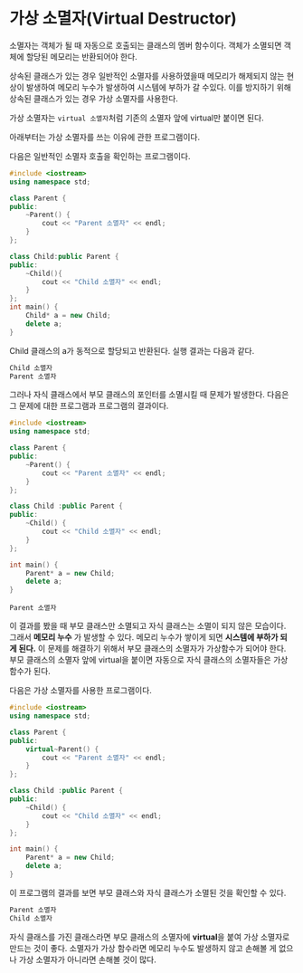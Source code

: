  # 가상 소멸자(Virtual Destructor)
 
 소멸자는 객체가 될 때 자동으로 호출되는 클래스의 멤버 함수이다. 객체가 소멸되면 객체에 할당된 메모리는 반환되어야 한다.
 
상속된 클래스가 있는 경우 일반적인 소멸자를 사용하였을때 메모리가 해제되지 않는 현상이 발생하여 메모리 누수가 발생하여 시스템에 부하가 갈 수있다. 
이를 방지하기 위해 상속된 클래스가 있는 경우 가상 소멸자를 사용한다.

가상 소멸자는 ``virtual 소멸자``처럼 기존의 소멸자 앞에 virtual만 붙이면 된다.

아래부터는 가상 소멸자를 쓰는 이유에 관한 프로그램이다.

다음은 일반적인 소멸자 호출을 확인하는 프로그램이다.

```cpp
#include <iostream>
using namespace std;

class Parent {
public:
	~Parent() {
		cout << "Parent 소멸자" << endl;
	}
};

class Child:public Parent {
public:
	~Child(){
		cout << "Child 소멸자" << endl;
	}
};
int main() {
	Child* a = new Child;
	delete a;
}
```
Child 클래스의 a가 동적으로 할당되고 반환된다. 실행 결과는 다음과 같다.

```c++
Child 소멸자
Parent 소멸자
```

그러나 자식 클래스에서 부모 클래스의 포인터를 소멸시킬 때 문제가 발생한다.
다음은 그 문제에 대한 프로그램과 프로그램의 결과이다.

```cpp 
#include <iostream>
using namespace std;

class Parent {
public:
	~Parent() {
		cout << "Parent 소멸자" << endl;
	}
};

class Child :public Parent {
public:
	~Child() {
		cout << "Child 소멸자" << endl;
	}
};

int main() {
	Parent* a = new Child;
	delete a;
}
```

``` Parent 소멸자 ```

이 결과를 봤을 때 부모 클래스만 소멸되고 자식 클래스는 소멸이 되지 않은 모습이다. 그래서 **메모리 누수** 가 발생할 수  있다. 메모리 누수가 쌓이게 되면 **시스템에 부하가 되게 된다.** 이 문제를 해결하기 위해서 부모 클래스의 소멸자가 가상함수가 되어야 한다. 부모 클래스의 소멸자 앞에 virtual을 붙이면 자동으로 자식 클래스의 소멸자들은 가상함수가 된다.

다음은 가상 소멸자를 사용한 프로그램이다.

```cpp 
#include <iostream>
using namespace std;

class Parent {
public:
	virtual~Parent() {
		cout << "Parent 소멸자" << endl;
	}
};

class Child :public Parent {
public:
	~Child() {
		cout << "Child 소멸자" << endl;
	}
};

int main() {
	Parent* a = new Child;
	delete a;
}
```
이 프로그램의 결과를 보면 부모 클래스와 자식 클래스가 소멸된 것을 확인할 수 있다.

```c++
Parent 소멸자
Child 소멸자 
```

자식 클래스를 가진 클래스라면 부모 클래스의 소멸자에 **virtual**을 붙여 가상 소멸자로 만드는 것이 좋다. 소멸자가 가상 함수라면 메모리 누수도 발생하지 않고 손해볼 게 없으나 가상 소멸자가 아니라면 손해볼 것이 많다.  
